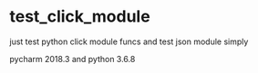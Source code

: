 # test_click_module
just test python click module funcs
 and test json module simply

pycharm 2018.3
 and python 3.6.8
